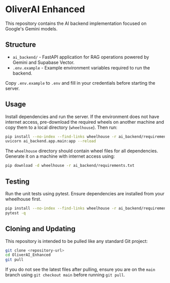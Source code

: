 # OliverAI Enhanced

This repository contains the AI backend implementation focused on Google's Gemini models.

## Structure

- `ai_backend/` - FastAPI application for RAG operations powered by Gemini and Supabase Vector.
- `.env.example` - Example environment variables required to run the backend.

Copy `.env.example` to `.env` and fill in your credentials before starting the
server.

## Usage

Install dependencies and run the server. If the environment does not have
internet access, pre-download the required wheels on another machine and copy
them to a local directory (`wheelhouse`). Then run:

```bash
pip install --no-index --find-links wheelhouse -r ai_backend/requirements.txt
uvicorn ai_backend.app.main:app --reload
```

The `wheelhouse` directory should contain wheel files for all dependencies.
Generate it on a machine with internet access using:

```bash
pip download -d wheelhouse -r ai_backend/requirements.txt
```


## Testing

Run the unit tests using pytest. Ensure dependencies are installed from your wheelhouse first.

```bash
pip install --no-index --find-links wheelhouse -r ai_backend/requirements.txt
pytest -q
```

## Cloning and Updating

This repository is intended to be pulled like any standard Git project:

```bash
git clone <repository-url>
cd OliverAI_Enhanced
git pull
```

If you do not see the latest files after pulling, ensure you are on the `main`
branch using `git checkout main` before running `git pull`.

